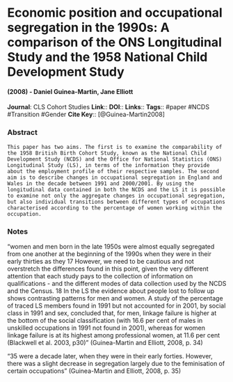 # Economic position and occupational segregation in the 1990s: A comparison of the ONS Longitudinal Study and the 1958 National Child Development Study
#### (2008) - Daniel Guinea-Martin, Jane Elliott
**Journal**: CLS Cohort Studies
**Link**:: 
**DOI**:: 
**Links**:: 
**Tags**:: #paper #NCDS #Transition #Gender 
**Cite Key**:: [@Guinea-Martin2008]

### Abstract

```
This paper has two aims. The first is to examine the comparability of the 1958 British Birth Cohort Study, known as the National Child Development Study (NCDS) and the Office for National Statistics (ONS) Longitudinal Study (LS), in terms of the information they provide about the employment profile of their respective samples. The second aim is to describe changes in occupational segregation in England and Wales in the decade between 1991 and 2000/2001. By using the longitudinal data contained in both the NCDS and the LS it is possible to examine not only the aggregate changes in occupational segregation, but also individual transitions between different types of occupations characterised according to the percentage of women working within the occupation.
```

### Notes

“women and men born in the late 1950s were almost equally segregated from one another at the beginning of the 1990s when they were in their early thirties as they 17 However, we need to be cautious and not overstretch the differences found in this point, given the very different attention that each study pays to the collection of information on qualifications - and the different modes of data collection used by the NCDS and the Census. 18 In the LS the evidence about people lost to follow up shows contrasting patterns for men and women. A study of the percentage of traced LS members found in 1991 but not accounted for in 2001, by social class in 1991 and sex, concluded that, for men, linkage failure is higher at the bottom of the social classification (with 16.6 per cent of males in unskilled occupations in 1991 not found in 2001), whereas for women linkage failure is at its highest among professional women, at 11.6 per cent (Blackwell et al. 2003, p30)” (Guinea-Martin and Elliott, 2008, p. 34)

“35 were a decade later, when they were in their early forties. However, there was a slight decrease in segregation largely due to the feminisation of certain occupations” (Guinea-Martin and Elliott, 2008, p. 35)